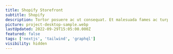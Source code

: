 ```yaml
---
title: Shopify Storefront
subtitle: Shopify
description: Tortor posuere ac ut consequat. Et malesuada fames ac turpis egestas sed. Accumsan lacus vel facilisis volutpat. Ac turpis egestas maecenas pharetra convallis posuere morbi. Blandit aliquam etiam erat velit. Libero id faucibus nisl tincidunt.
picture: project-desktop-sample.webp
lastUpdated: 2022-09-29T15:05:00.000Z
featured: false
tags: ['nextjs', 'tailwind', 'graphql']
visibility: hidden
---
```

